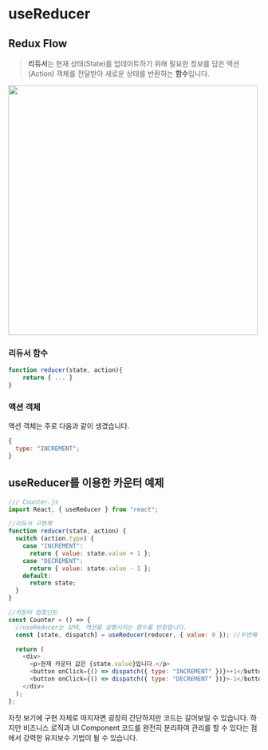 # useReducer

## Redux Flow

> **리듀서**는 현재 상태(State)를 업데이트하기 위해 필요한 정보를 담은 액션(Action) 객체를 전달받아 새로운 상태를 반환하는 **함수**입니다.

<img src="https://user-images.githubusercontent.com/7090906/69519846-58f63000-0f9e-11ea-8b7f-fefd7cebbccc.png" width="500" />

### 리듀서 함수

```js
function reducer(state, action){
    return { ... }
}
```

### 액션 객체

액션 객체는 주로 다음과 같이 생겼습니다.

```js
{
  type: "INCREMENT";
}
```

## useReducer를 이용한 카운터 예제

```js
/// Counter.js
import React, { useReducer } from "react";

//리듀서 구현체
function reducer(state, action) {
  switch (action.type) {
    case "INCREMENT":
      return { value: state.value + 1 };
    case "DECREMENT":
      return { value: state.value - 1 };
    default:
      return state;
  }
}

//카운터 컴포넌트
const Counter = () => {
  //useReducer는 상태, 액션을 실행시키는 함수를 반환합니다.
  const [state, dispatch] = useReducer(reducer, { value: 0 }); //두번째 인자는 초기 상태값입니다.

  return (
    <div>
      <p>현재 카운터 값은 {state.value}입니다.</p>
      <button onClick={() => dispatch({ type: "INCREMENT" })}>+1</button>
      <button onClick={() => dispatch({ type: "DECREMENT" })}>-1</button>
    </div>
  );
};
```

자칫 보기에 구현 자체로 따지자면 굉장히 간단하지만 코드는 길어보일 수 있습니다. 하지만 비즈니스 로직과 UI Component 코드를 완전히 분리하여 관리를 할 수 있다는 점에서 강력한 유지보수 기법이 될 수 있습니다.
